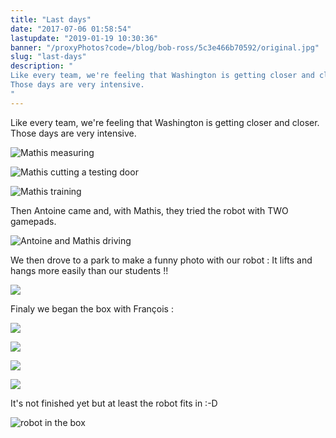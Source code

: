 ```yaml
---
title: "Last days"
date: "2017-07-06 01:58:54"
lastupdate: "2019-01-19 10:30:36"
banner: "/proxyPhotos?code=/blog/bob-ross/5c3e466b70592/original.jpg"
slug: "last-days"
description: " 
Like every team, we're feeling that Washington is getting closer and closer.
Those days are very intensive.
"
---
```

Like every team, we're feeling that Washington is getting closer and closer.
Those days are very intensive.

![Mathis measuring](/proxyPhotos?code=/blog/bob-ross/5c3e466bcc635/50.jpg "Mathis measuring")

![Mathis cutting a testing door](/proxyPhotos?code=/blog/bob-ross/5c3e466c48bda/50.jpg "Mathis cutting a testing door")

![Mathis training](/proxyPhotos?code=/blog/bob-ross/5c3e466ca9376/50.jpg "Mathis training")

Then Antoine came and, with Mathis, they tried the robot with TWO gamepads.

![Antoine and Mathis driving](/proxyPhotos?code=/blog/bob-ross/5c3e466b70592/50.jpg "Antoine and Mathis driving")

 We then drove to a park to make a funny photo with our robot : It lifts and hangs more easily than our students !!

![](/proxyPhotos?code=/blog/bob-ross/5c3e466d7d455/50.jpg )

Finaly we began the box with François :

![](/proxyPhotos?code=/blog/bob-ross/5c3e466de6d60/50.jpg )

![](/proxyPhotos?code=/blog/bob-ross/5c3e466e8f035/50.jpg)

![](/proxyPhotos?code=/blog/bob-ross/5c3e466eef725/50.jpg )

![](/proxyPhotos?code=/blog/bob-ross/5c3e466f8cd6d/50.jpg )

It's not finished yet but at least the robot fits in :-D

![robot in the box](/proxyPhotos?code=/blog/bob-ross/5c3e466fe659b/50.jpg "robot in the box")
    